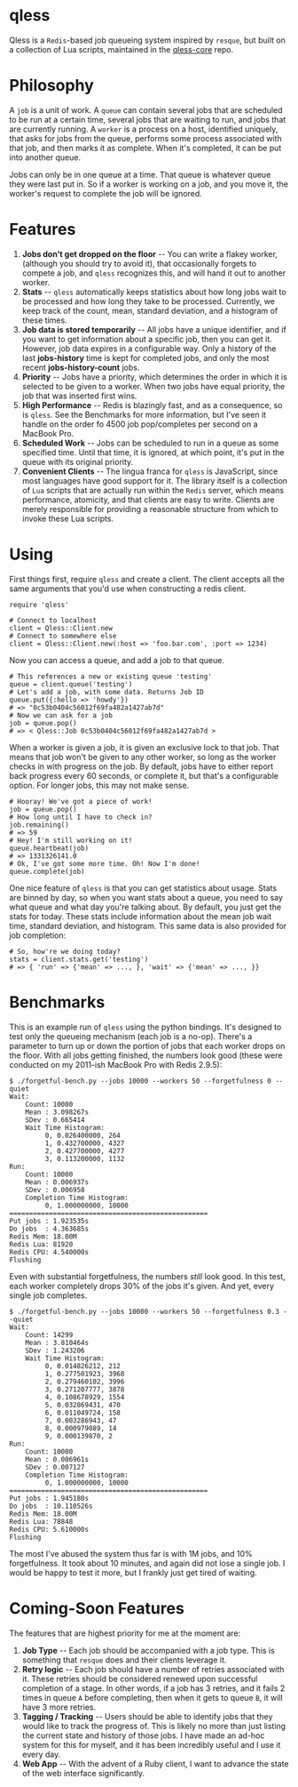 qless
=====

Qless is a `Redis`-based job queueing system inspired by `resque`, but built on
a collection of Lua scripts, maintained in the [qless-core](https://github.com/seomoz/qless-core)
repo.

Philosophy
==========

A `job` is a unit of work. A `queue` can contain several jobs that are scheduled to
be run at a certain time, several jobs that are waiting to run, and jobs that are
currently running. A `worker` is a process on a host, identified uniquely, that asks
for jobs from the queue, performs some process associated with that job, and then
marks it as complete. When it's completed, it can be put into another queue.

Jobs can only be in one queue at a time. That queue is whatever queue they were last
put in. So if a worker is working on a job, and you move it, the worker's request to
complete the job will be ignored.

Features
========

1. __Jobs don't get dropped on the floor__ -- You can write a flakey worker,
	(although you should try to avoid it), that occasionally forgets to compete
	a job, and `qless` recognizes this, and will hand it out to another worker.
1. __Stats__ -- `qless` automatically keeps statistics about how long jobs wait
	to be processed and how long they take to be processed. Currently, we keep
	track of the count, mean, standard deviation, and a histogram of these times.
1. __Job data is stored temporarily__ -- All jobs have a unique identifier, and
	if you want to get information about a specific job, then you can get it. 
	However, job data expires in a configurable way. Only a history of the last
	__jobs-history__ time is kept for completed jobs, and only the most recent
	__jobs-history-count__ jobs.
1. __Priority__ -- Jobs have a priority, which determines the order in which it
	is selected to be given to a worker. When two jobs have equal priority, the
	job that was inserted first wins.
1. __High Performance__ -- Redis is blazingly fast, and as a consequence, so is
	`qless`. See the Benchmarks for more information, but I've seen it handle 
	on the order fo 4500 job pop/completes per second on a MacBook Pro.
1. __Scheduled Work__ -- Jobs can be scheduled to run in a queue as some specified
	time. Until that time, it is ignored, at which point, it's put in the queue with
	its original priority.
1. __Convenient Clients__ -- The lingua franca for `qless` is JavaScript, since most
	languages have good support for it. The library itself is a collection of `Lua`
	scripts that are actually run within the `Redis` server, which means performance,
	atomicity, and that clients are easy to write. Clients are merely responsible for
	providing a reasonable structure from which to invoke these Lua scripts.

Using
=====

First things first, require `qless` and create a client. The client accepts all the
same arguments that you'd use when constructing a redis client.

	require 'qless'
	
	# Connect to localhost
	client = Qless::Client.new
	# Connect to somewhere else
	client = Qless::Client.new(:host => 'foo.bar.com', :port => 1234)

Now you can access a queue, and add a job to that queue.

	# This references a new or existing queue 'testing'
	queue = client.queue('testing')
	# Let's add a job, with some data. Returns Job ID
	queue.put({:hello => 'howdy'})
	# => "0c53b0404c56012f69fa482a1427ab7d"
	# Now we can ask for a job
	job = queue.pop()
	# => < Qless::Job 0c53b0404c56012f69fa482a1427ab7d >

When a worker is given a job, it is given an exclusive lock to that job. That means
that job won't be given to any other worker, so long as the worker checks in with
progress on the job. By default, jobs have to either report back progress every 60
seconds, or complete it, but that's a configurable option. For longer jobs, this 
may not make sense.

	# Hooray! We've got a piece of work!
	job = queue.pop()
	# How long until I have to check in?
	job.remaining()
	# => 59
	# Hey! I'm still working on it!
	queue.heartbeat(job)
	# => 1331326141.0
	# Ok, I've got some more time. Oh! Now I'm done!
	queue.complete(job)

One nice feature of `qless` is that you can get statistics about usage. Stats are
binned by day, so when you want stats about a queue, you need to say what queue
and what day you're talking about. By default, you just get the stats for today.
These stats include information about the mean job wait time, standard deviation,
and histogram. This same data is also provided for job completion:

	# So, how're we doing today?
	stats = client.stats.get('testing')
	# => { 'run' => {'mean' => ..., }, 'wait' => {'mean' => ..., }}

Benchmarks
==========

This is an example run of `qless` using the python bindings. It's designed to test
only the queueing mechanism (each job is a no-op). There's a parameter to turn up
or down the portion of jobs that each worker drops on the floor. With all jobs 
getting finished, the numbers look good (these were conducted on my 2011-ish MacBook
Pro with Redis 2.9.5):

	$ ./forgetful-bench.py --jobs 10000 --workers 50 --forgetfulness 0 --quiet
	Wait:
		Count: 10000
		Mean : 3.098267s
		SDev : 0.665414
		Wait Time Histogram:
			 0, 0.026400000, 264
			 1, 0.432700000, 4327
			 2, 0.427700000, 4277
			 3, 0.113200000, 1132
	Run:
		Count: 10000
		Mean : 0.006937s
		SDev : 0.006958
		Completion Time Histogram:
			 0, 1.000000000, 10000
	==================================================
	Put jobs : 1.923535s
	Do jobs  : 4.363685s
	Redis Mem: 18.00M
	Redis Lua: 81920
	Redis CPU: 4.540000s
	Flushing

Even with substantial forgetfulness, the numbers _still_ look good. In this test, each
worker completely drops 30% of the jobs it's given. And yet, every single job completes.

	$ ./forgetful-bench.py --jobs 10000 --workers 50 --forgetfulness 0.3 --quiet
	Wait:
		Count: 14299
		Mean : 3.810464s
		SDev : 1.243206
		Wait Time Histogram:
			 0, 0.014826212, 212
			 1, 0.277501923, 3968
			 2, 0.279460102, 3996
			 3, 0.271207777, 3878
			 4, 0.108678929, 1554
			 5, 0.032869431, 470
			 6, 0.011049724, 158
			 7, 0.003286943, 47
			 8, 0.000979089, 14
			 9, 0.000139870, 2
	Run:
		Count: 10000
		Mean : 0.006961s
		SDev : 0.007127
		Completion Time Histogram:
			 0, 1.000000000, 10000
	==================================================
	Put jobs : 1.945180s
	Do jobs  : 10.110526s
	Redis Mem: 18.00M
	Redis Lua: 78848
	Redis CPU: 5.610000s
	Flushing

The most I've abused the system thus far is with 1M jobs, and 10% forgetfulness. It
took about 10 minutes, and again did not lose a single job. I would be happy to test
it more, but I frankly just get tired of waiting.

Coming-Soon Features
====================

The features that are highest priority for me at the moment are:

1. __Job Type__ -- Each job should be accompanied with a job type. This is something
	that `resque` does and their clients leverage it.
1. __Retry logic__ -- Each job should have a number of retries associated with it. 
	These retries should be considered renewed upon successful completion of a stage.
	In other words, if a job has 3 retries, and it fails 2 times in queue `A` before
	completing, then when it gets to queue `B`, it will have 3 more retries.
1. __Tagging / Tracking__ -- Users should be able to identify jobs that they would
	like to track the progress of. This is likely no more than just listing the current
	state and history of those jobs. I have made an ad-hoc system for this for myself,
	and it has been incredibly useful and I use it every day.
1. __Web App__ -- With the advent of a Ruby client, I want to advance the state of
	the web interface significantly.
